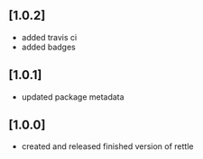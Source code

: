 ## [1.0.2]
- added travis ci
- added badges

## [1.0.1]
- updated package metadata

## [1.0.0]
- created and released finished version of rettle
